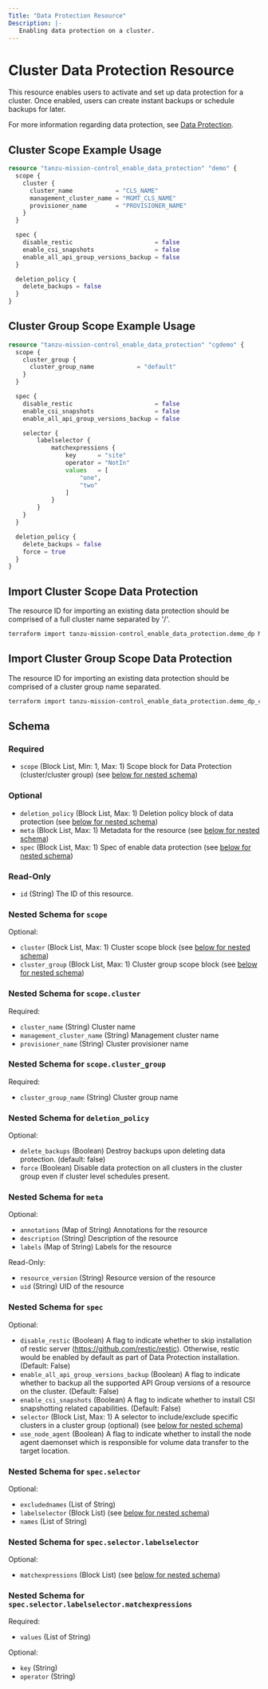```yaml
---
Title: "Data Protection Resource"
Description: |-
   Enabling data protection on a cluster.
---
```


# Cluster Data Protection Resource

This resource enables users to activate and set up data protection for a cluster.
Once enabled, users can create instant backups or schedule backups for later.

For more information regarding data protection, see [Data Protection][data-protection].

[data-protection]: https://docs.vmware.com/en/VMware-Tanzu-Mission-Control/services/tanzumc-concepts/GUID-C16557BC-EB1B-4414-8E63-28AD92E0CAE5.html

## Cluster Scope Example Usage

```terraform
resource "tanzu-mission-control_enable_data_protection" "demo" {
  scope {
    cluster {
      cluster_name            = "CLS_NAME"
      management_cluster_name = "MGMT_CLS_NAME"
      provisioner_name        = "PROVISIONER_NAME"
    }
  }

  spec {
    disable_restic                       = false
    enable_csi_snapshots                 = false
    enable_all_api_group_versions_backup = false
  }

  deletion_policy {
    delete_backups = false
  }
}
```

## Cluster Group Scope Example Usage

```terraform
resource "tanzu-mission-control_enable_data_protection" "cgdemo" {
  scope {
    cluster_group {
      cluster_group_name            = "default"
    }
  }

  spec {
    disable_restic                       = false
    enable_csi_snapshots                 = false
    enable_all_api_group_versions_backup = false

    selector {
        labelselector {
            matchexpressions {
                key      = "site"
                operator = "NotIn"
                values   = [
                    "one",
                    "two"
                ]
            }
        }
    }
  }

  deletion_policy {
    delete_backups = false
    force = true
  }
}
```

## Import Cluster Scope Data Protection
The resource ID for importing an existing data protection should be comprised of a full cluster name separated by '/'.

```bash
terraform import tanzu-mission-control_enable_data_protection.demo_dp MANAGEMENT_CLUSTER_NAME/PROVISIONER_NAME/CLUSTER_NAME
```

## Import Cluster Group Scope Data Protection
The resource ID for importing an existing data protection should be comprised of a cluster group name separated.

```bash
terraform import tanzu-mission-control_enable_data_protection.demo_dp_cg CLUSTER_GROUP_NAME
```

<!-- schema generated by tfplugindocs -->
## Schema

### Required

- `scope` (Block List, Min: 1, Max: 1) Scope block for Data Protection (cluster/cluster group) (see [below for nested schema](#nestedblock--scope))

### Optional

- `deletion_policy` (Block List, Max: 1) Deletion policy block of data protection (see [below for nested schema](#nestedblock--deletion_policy))
- `meta` (Block List, Max: 1) Metadata for the resource (see [below for nested schema](#nestedblock--meta))
- `spec` (Block List, Max: 1) Spec of enable data protection (see [below for nested schema](#nestedblock--spec))

### Read-Only

- `id` (String) The ID of this resource.

<a id="nestedblock--scope"></a>
### Nested Schema for `scope`

Optional:

- `cluster` (Block List, Max: 1) Cluster scope block (see [below for nested schema](#nestedblock--scope--cluster))
- `cluster_group` (Block List, Max: 1) Cluster group scope block (see [below for nested schema](#nestedblock--scope--cluster_group))

<a id="nestedblock--scope--cluster"></a>
### Nested Schema for `scope.cluster`

Required:

- `cluster_name` (String) Cluster name
- `management_cluster_name` (String) Management cluster name
- `provisioner_name` (String) Cluster provisioner name


<a id="nestedblock--scope--cluster_group"></a>
### Nested Schema for `scope.cluster_group`

Required:

- `cluster_group_name` (String) Cluster group name



<a id="nestedblock--deletion_policy"></a>
### Nested Schema for `deletion_policy`

Optional:

- `delete_backups` (Boolean) Destroy backups upon deleting data protection.
(default: false)
- `force` (Boolean) Disable data protection on all clusters in the cluster group even if cluster level schedules present.


<a id="nestedblock--meta"></a>
### Nested Schema for `meta`

Optional:

- `annotations` (Map of String) Annotations for the resource
- `description` (String) Description of the resource
- `labels` (Map of String) Labels for the resource

Read-Only:

- `resource_version` (String) Resource version of the resource
- `uid` (String) UID of the resource


<a id="nestedblock--spec"></a>
### Nested Schema for `spec`

Optional:

- `disable_restic` (Boolean) A flag to indicate whether to skip installation of restic server (https://github.com/restic/restic).
Otherwise, restic would be enabled by default as part of Data Protection installation.
(Default: False)
- `enable_all_api_group_versions_backup` (Boolean) A flag to indicate whether to backup all the supported API Group versions of a resource on the cluster.
(Default: False)
- `enable_csi_snapshots` (Boolean) A flag to indicate whether to install CSI snapshotting related capabilities.
(Default: False)
- `selector` (Block List, Max: 1) A selector to include/exclude specific clusters in a cluster group (optional) (see [below for nested schema](#nestedblock--spec--selector))
- `use_node_agent` (Boolean) A flag to indicate whether to install the node agent daemonset which is responsible for volume data transfer to the target location.

<a id="nestedblock--spec--selector"></a>
### Nested Schema for `spec.selector`

Optional:

- `excludednames` (List of String)
- `labelselector` (Block List) (see [below for nested schema](#nestedblock--spec--selector--labelselector))
- `names` (List of String)

<a id="nestedblock--spec--selector--labelselector"></a>
### Nested Schema for `spec.selector.labelselector`

Optional:

- `matchexpressions` (Block List) (see [below for nested schema](#nestedblock--spec--selector--labelselector--matchexpressions))

<a id="nestedblock--spec--selector--labelselector--matchexpressions"></a>
### Nested Schema for `spec.selector.labelselector.matchexpressions`

Required:

- `values` (List of String)

Optional:

- `key` (String)
- `operator` (String)
